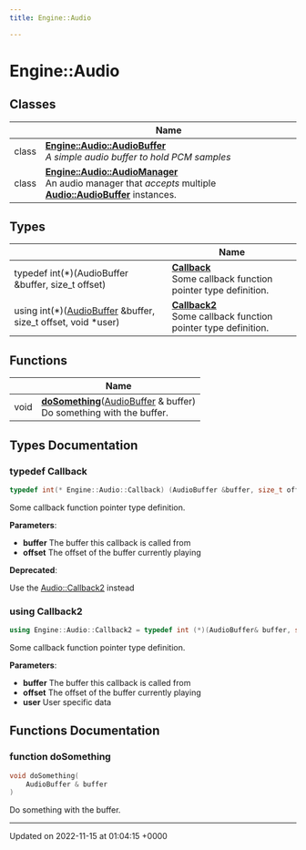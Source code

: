 ```yaml
---
title: Engine::Audio

---
```


# Engine::Audio



## Classes

|                | Name           |
| -------------- | -------------- |
| class | **[Engine::Audio::AudioBuffer](/classes/classEngine_1_1Audio_1_1AudioBuffer.md)** <br>_A simple audio buffer to hold PCM samples_ |
| class | **[Engine::Audio::AudioManager](/classes/classEngine_1_1Audio_1_1AudioManager.md)** <br>An audio manager that _accepts_ multiple **[Audio::AudioBuffer](/classes/classEngine_1_1Audio_1_1AudioBuffer.md)** instances.  |

## Types

|                | Name           |
| -------------- | -------------- |
| typedef int(*)(AudioBuffer &buffer, size_t offset) | **[Callback](/namespaces/namespaceEngine_1_1Audio.md#typedef-callback)** <br>Some callback function pointer type definition.  |
| using int(*)([AudioBuffer](/classes/classEngine_1_1Audio_1_1AudioBuffer.md) &buffer, size_t offset, void *user) | **[Callback2](/namespaces/namespaceEngine_1_1Audio.md#using-callback2)** <br>Some callback function pointer type definition.  |

## Functions

|                | Name           |
| -------------- | -------------- |
| void | **[doSomething](/namespaces/namespaceEngine_1_1Audio.md#function-dosomething)**([AudioBuffer](/classes/classEngine_1_1Audio_1_1AudioBuffer.md) & buffer)<br>Do something with the buffer.  |

## Types Documentation

### typedef Callback

```cpp
typedef int(* Engine::Audio::Callback) (AudioBuffer &buffer, size_t offset);
```

Some callback function pointer type definition. 

**Parameters**: 

  * **buffer** The buffer this callback is called from 
  * **offset** The offset of the buffer currently playing 


**Deprecated**: 

Use the [Audio::Callback2](/namespaces/namespaceEngine_1_1Audio.md#using-callback2) instead 

### using Callback2

```cpp
using Engine::Audio::Callback2 = typedef int (*)(AudioBuffer& buffer, size_t offset, void* user);
```

Some callback function pointer type definition. 

**Parameters**: 

  * **buffer** The buffer this callback is called from 
  * **offset** The offset of the buffer currently playing 
  * **user** User specific data 



## Functions Documentation

### function doSomething

```cpp
void doSomething(
    AudioBuffer & buffer
)
```

Do something with the buffer. 





-------------------------------

Updated on 2022-11-15 at 01:04:15 +0000